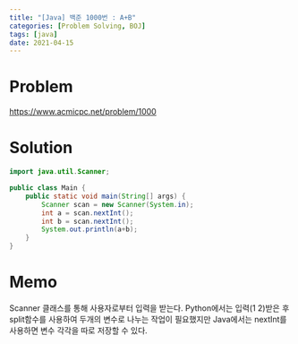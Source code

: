 ```yaml
---
title: "[Java] 백준 1000번 : A+B"
categories: [Problem Solving, BOJ]
tags: [java]
date: 2021-04-15
---
```


# Problem
<https://www.acmicpc.net/problem/1000>

# Solution
```java
import java.util.Scanner;

public class Main {
	public static void main(String[] args) {
		Scanner scan = new Scanner(System.in);
		int a = scan.nextInt();
		int b = scan.nextInt();
		System.out.println(a+b);
	}
}
```

# Memo
Scanner 클래스를 통해 사용자로부터 입력을 받는다.
Python에서는 입력(1 2)받은 후 split함수를 사용하여 두개의 변수로 나누는 작업이 필요했지만
Java에서는 nextInt를 사용하면 변수 각각을 따로 저장할 수 있다.